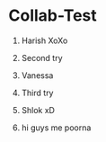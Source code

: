# Collab-Test

1. Harish XoXo

2. Second try
3. Vanessa
4. Third try
5. Shlok xD
6. hi guys me poorna
